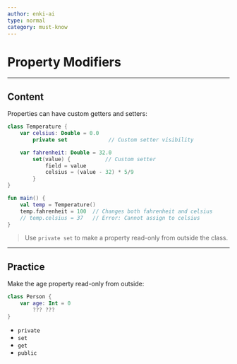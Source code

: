 ```yaml
---
author: enki-ai
type: normal
category: must-know
---
```


# Property Modifiers

---
## Content

Properties can have custom getters and setters:

```kotlin
class Temperature {
    var celsius: Double = 0.0
        private set             // Custom setter visibility

    var fahrenheit: Double = 32.0
        set(value) {           // Custom setter
            field = value
            celsius = (value - 32) * 5/9
        }
}

fun main() {
    val temp = Temperature()
    temp.fahrenheit = 100  // Changes both fahrenheit and celsius
    // temp.celsius = 37   // Error: Cannot assign to celsius
}
```

> Use `private set` to make a property read-only from outside the class.

---

## Practice

Make the age property read-only from outside:

```kotlin
class Person {
    var age: Int = 0
        ??? ???
}
```

- `private`
- `set`
- `get`
- `public`
